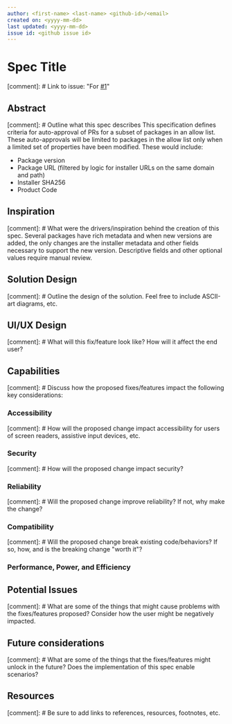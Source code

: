 ```yaml
---
author: <first-name> <last-name> <github-id>/<email>
created on: <yyyy-mm-dd>
last updated: <yyyy-mm-dd>
issue id: <github issue id>
---
```


# Spec Title

[comment]: # Link to issue: "For [#1](https://github.com/microsoft/winget-pkgs/issues/1)"

## Abstract

[comment]: # Outline what this spec describes
This specification defines criteria for auto-approval of PRs for a subset of packages in an allow list. These auto-approvals will be limited to packages in the allow list only when a limited set of properties have been modified. These would include:
*  Package version
*  Package URL (filtered by logic for installer URLs on the same domain and path)
*  Installer SHA256
*  Product Code

## Inspiration

[comment]: # What were the drivers/inspiration behind the creation of this spec.
Several packages have rich metadata and when new versions are added, the only changes are the installer metadata and other fields necessary to support the new version. Descriptive fields and other optional values require manual review.

## Solution Design

[comment]: # Outline the design of the solution. Feel free to include ASCII-art diagrams, etc.

## UI/UX Design

[comment]: # What will this fix/feature look like? How will it affect the end user?

## Capabilities

[comment]: # Discuss how the proposed fixes/features impact the following key considerations:

### Accessibility

[comment]: # How will the proposed change impact accessibility for users of screen readers, assistive input devices, etc.

### Security

[comment]: # How will the proposed change impact security?

### Reliability

[comment]: # Will the proposed change improve reliability? If not, why make the change?

### Compatibility

[comment]: # Will the proposed change break existing code/behaviors? If so, how, and is the breaking change "worth it"?

### Performance, Power, and Efficiency

## Potential Issues

[comment]: # What are some of the things that might cause problems with the fixes/features proposed? Consider how the user might be negatively impacted.

## Future considerations

[comment]: # What are some of the things that the fixes/features might unlock in the future? Does the implementation of this spec enable scenarios?

## Resources

[comment]: # Be sure to add links to references, resources, footnotes, etc.
